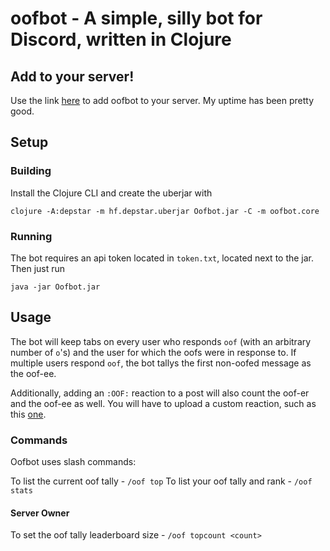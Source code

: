 # oofbot - A simple, silly bot for Discord, written in Clojure

## Add to your server!

Use the link [here](https://discord.com/oauth2/authorize?client_id=700527695804629002&permissions=67584&scope=bot) to add oofbot to your server. My uptime has been pretty good.

## Setup

### Building

Install the Clojure CLI and create the uberjar with

```
clojure -A:depstar -m hf.depstar.uberjar Oofbot.jar -C -m oofbot.core
```

### Running

The bot requires an api token located in `token.txt`, located next to the jar. Then just run

```
java -jar Oofbot.jar
```

## Usage

The bot will keep tabs on every user who responds `oof` (with an arbitrary number of `o`'s) and the user for which the oofs were in response to. If multiple users respond `oof`, the bot tallys the first non-oofed message as the oof-ee.

Additionally, adding an `:OOF:` reaction to a post will also count the oof-er and the oof-ee as well. You will have to upload a custom reaction, such as this [one](https://discordemoji.com/emoji/OOF).

### Commands

Oofbot uses slash commands:

To list the current oof tally - `/oof top`
To list your oof tally and rank - `/oof stats`

#### Server Owner

To set the oof tally leaderboard size - `/oof topcount <count>`
